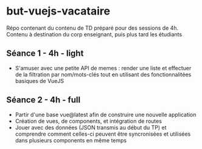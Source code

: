 # but-vuejs-vacataire

Répo contenant du contenu de TD préparé pour des sessions de 4h. Contenu à destination du corp enseignant, puis plus tard les étudiants

## Séance 1 - 4h - light

* S'amuser avec une petite API de memes : render une liste et effectuer de la filtration par nom/mots-clés tout en utilisant des fonctionnalitées basiques de VueJS

## Séance 2 - 4h - full

* Partir d'une base vue@latest afin de construire une nouvelle application
* Création de vues, de components, et intégration de routes
* Jouer avec des données (JSON transmis au début du TP) et comprendre comment celles-ci peuvent être syncronisées et utilisées dans plusieurs components en même temps

